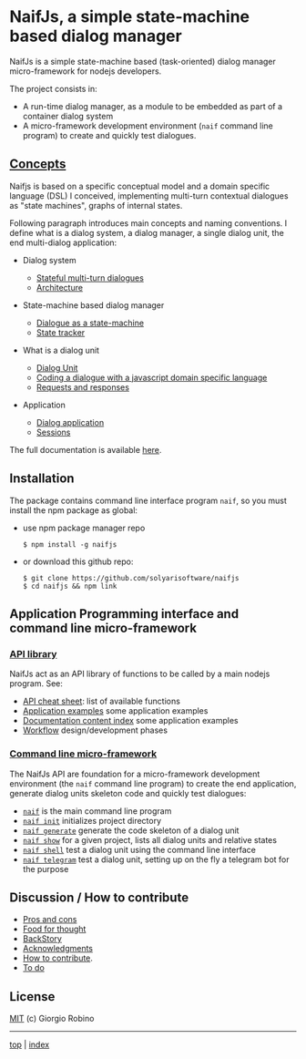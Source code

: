 # NaifJs, a simple state-machine based dialog manager

NaifJs is a simple state-machine based (task-oriented) 
dialog manager micro-framework for nodejs developers.

The project consists in: 
- A run-time dialog manager, 
  as a module to be embedded as part of a container dialog system
- A micro-framework development environment 
  (`naif` command line program) to create and quickly test dialogues.


## [Concepts](doc/concepts.md)

Naifjs is based on a specific conceptual model and a domain specific language (DSL) I conceived,
implementing multi-turn contextual dialogues as "state machines", graphs of internal states. 

Following paragraph introduces main concepts and naming conventions.
I define what is a dialog system, a dialog manager, a single dialog unit, the end multi-dialog application:

- Dialog system
  - [Stateful multi-turn dialogues](doc/concepts.md#introduction--stateful-multi-turn-dialogues)
  - [Architecture](doc/concepts.md#architecture)

- State-machine based dialog manager 
  - [Dialogue as a state-machine](doc/concepts.md#dialogue-as-a-state-machine)
  - [State tracker](doc/concepts.md#state-tracker)

- What is a dialog unit
  - [Dialog Unit](doc/concepts.md#dialog-unit)
  - [Coding a dialogue with a javascript domain specific language](doc/concepts.md#coding-a-dialogue-with-a-javascript-domain-specific-language)
  - [Requests and responses](doc/concepts.md#requests-and-responses)

- Application 
  - [Dialog application](doc/concepts.md#dialog-application)
  - [Sessions](doc/sessions.md)

The full documentation is available [here](doc/index.md).


## Installation

The package contains command line interface program `naif`, so you must install the npm package as global:

- use npm package manager repo

  ```
  $ npm install -g naifjs
  ```

- or download this github repo:

  ```
  $ git clone https://github.com/solyarisoftware/naifjs
  $ cd naifjs && npm link
  ``` 

## Application Programming interface and command line micro-framework 


### [API library](doc/API.md)

NaifJs act as an API library of functions to be called by a main nodejs program. 
See: 

- [API cheat sheet](doc/API.md): list of available functions 
- [Application examples](examples/README.md) some application examples 
- [Documentation content index](doc/index.md) some application examples 
- [Workflow](doc/workflow.md) design/development phases 


### [Command line micro-framework](doc/naif.md)

The NaifJs API are foundation for a micro-framework development environment 
(the `naif` command line program) to create the end application, generate dialog units skeleton code and quickly test dialogues:

- [`naif`](doc/naif.md) is the main command line program 
- [`naif init`](doc/naif-init.md) initializes project directory 
- [`naif generate`](doc/naif-generate.md) generate the code skeleton of a dialog unit 
- [`naif show`](doc/naif-show.md) for a given project, lists all dialog units and relative states 
- [`naif shell`](doc/naif-shell.md) test a dialog unit using the command line interface 
- [`naif telegram`](doc/naif-telegram.md) test a dialog unit, setting up on the fly a telegram bot for the purpose


## Discussion / How to contribute

- [Pros and cons](doc/discussion.md#pros-and-cons)
- [Food for thought](doc/discussion.md#food-for-thought)
- [BackStory](doc/discussion.md#backstory)
- [Acknowledgments](doc/discussion.md#acknowledgments)
- [How to contribute](doc/contributing.md).<br>
- [To do](doc/todo.md)


## License 

[MIT](LICENSE.md) (c) Giorgio Robino

---

[top](#) | [index](doc/index.md)

